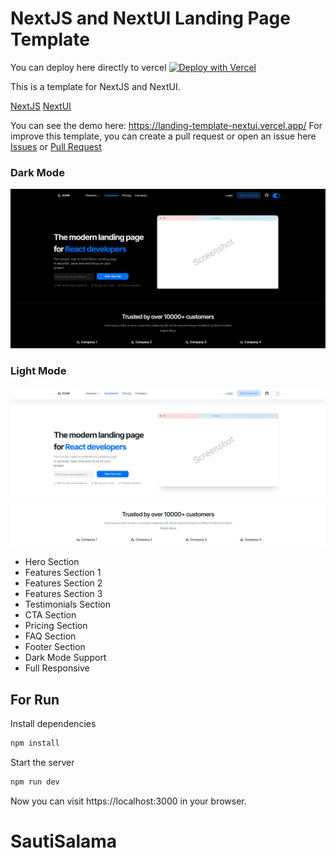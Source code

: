 # NextJS and NextUI Landing Page Template

You can deploy here directly to vercel [![Deploy with Vercel](https://vercel.com/button)](https://vercel.com/import/project?template=https://github.com/Siumauricio/landing-template-nextui)

This is a template for NextJS and NextUI. 

[NextJS](https://nextjs.org/) 
[NextUI](https://nextui.org/)

You can see the demo here: https://landing-template-nextui.vercel.app/
For improve this template, you can create a pull request or open an issue here [Issues](https://github.com/Siumauricio/landing-template-nextui/issues) or [Pull Request](
    https://github.com/Siumauricio/landing-template-nextui/pulls)

### Dark Mode
![Landing Page Dark Mode](./public/Screenshot_2.png)

### Light Mode
![Landing Page Light Mode](./public/Screenshot_3.png)

- Hero Section
- Features Section 1
- Features Section 2
- Features Section 3
- Testimonials Section
- CTA Section
- Pricing Section
- FAQ Section
- Footer Section
- Dark Mode Support
- Full Responsive

## For Run

Install dependencies

    
```bash
npm install
```

Start the server

    
        
```bash
npm run dev
```

Now you can visit https://localhost:3000 in your browser.
# SautiSalama
